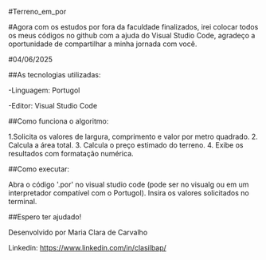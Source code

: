 #Terreno_em_por 

#Agora com os estudos por fora da faculdade finalizados, irei colocar todos os meus códigos no github com a ajuda do Visual Studio Code, agradeço a oportunidade de compartilhar a minha jornada com você.

#04/06/2025

##As tecnologias utilizadas:

-Linguagem: Portugol

-Editor: Visual Studio Code

##Como funciona o algoritmo:

1.Solicita os valores de largura, comprimento e valor por metro quadrado.
2. Calcula a área total.
3. Calcula o preço estimado do terreno.
4. Exibe os resultados com formatação numérica.

##Como executar:

Abra o código '.por' no visual studio code (pode ser no visualg ou em um interpretador compatível com o Portugol). Insira os valores solicitados no terminal.

##Espero ter ajudado!

Desenvolvido por Maria Clara de Carvalho

Linkedin: https://www.linkedin.com/in/clasilbap/
